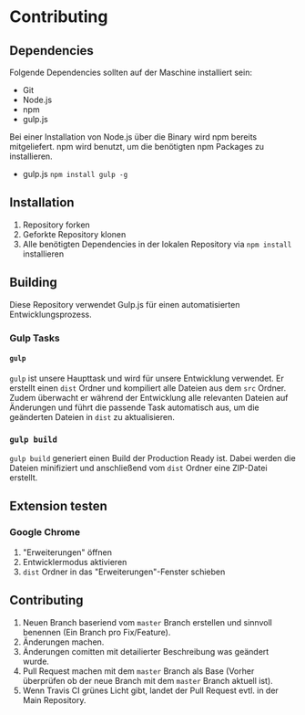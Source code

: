 # Contributing

## Dependencies

Folgende Dependencies sollten auf der Maschine installiert sein:
* Git
* Node.js
* npm
* gulp.js

Bei einer Installation von Node.js über die Binary wird npm bereits mitgeliefert. npm wird benutzt, um die benötigten npm Packages zu installieren.
* gulp.js `npm install gulp -g`

## Installation

1. Repository forken
2. Geforkte Repository klonen
3. Alle benötigten Dependencies in der lokalen Repository via `npm install` installieren

## Building

Diese Repository verwendet Gulp.js für einen automatisierten Entwicklungsprozess.

### Gulp Tasks

#### `gulp`

`gulp` ist unsere Haupttask und wird für unsere Entwicklung verwendet. Er erstellt einen `dist` Ordner und kompiliert alle Dateien aus dem `src` Ordner. Zudem überwacht er während der Entwicklung alle relevanten Dateien auf Änderungen und führt die passende Task automatisch aus, um die geänderten Dateien in `dist` zu aktualisieren.

### `gulp build`

`gulp build` generiert einen Build der Production Ready ist. Dabei werden die Dateien minifiziert und anschließend vom `dist` Ordner eine ZIP-Datei erstellt.

## Extension testen

### Google Chrome
1. "Erweiterungen" öffnen 
2. Entwicklermodus aktivieren
3. `dist` Ordner in das "Erweiterungen"-Fenster schieben

## Contributing

1. Neuen Branch baseriend vom `master` Branch erstellen und sinnvoll benennen (Ein Branch pro Fix/Feature).
2. Änderungen machen.
3. Änderungen comitten mit detailierter Beschreibung was geändert wurde.
4. Pull Request machen mit dem `master` Branch als Base (Vorher überprüfen ob der neue Branch mit dem `master` Branch aktuell ist).
5. Wenn Travis CI grünes Licht gibt, landet der Pull Request evtl. in der Main Repository.
